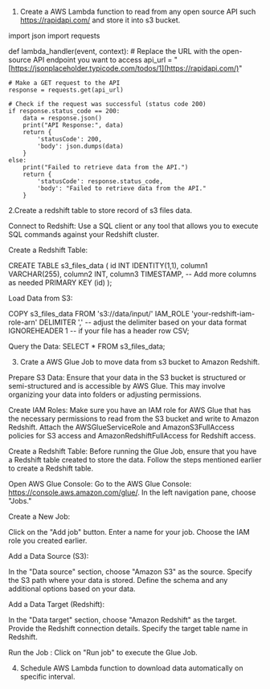 1. Create a AWS Lambda function to read from any open source API such https://rapidapi.com/ and store it into s3 bucket.

import json
import requests

def lambda_handler(event, context):
    # Replace the URL with the open-source API endpoint you want to access
    api_url = "[https://jsonplaceholder.typicode.com/todos/1](https://rapidapi.com/)"
    
    # Make a GET request to the API
    response = requests.get(api_url)
    
    # Check if the request was successful (status code 200)
    if response.status_code == 200:
        data = response.json()
        print("API Response:", data)
        return {
            'statusCode': 200,
            'body': json.dumps(data)
        }
    else:
        print("Failed to retrieve data from the API.")
        return {
            'statusCode': response.status_code,
            'body': "Failed to retrieve data from the API."
        }

2.Create a redshift table to store record of s3 files data.

Connect to Redshift: Use a SQL client or any tool that allows you to execute SQL commands against your Redshift cluster.

Create a Redshift Table: 

CREATE TABLE s3_files_data (
    id INT IDENTITY(1,1),
    column1 VARCHAR(255),
    column2 INT,
    column3 TIMESTAMP,
    -- Add more columns as needed
    PRIMARY KEY (id)
);

Load Data from S3: 

COPY s3_files_data
FROM 's3://data/input/'
IAM_ROLE 'your-redshift-iam-role-arn'
DELIMITER ',' -- adjust the delimiter based on your data format
IGNOREHEADER 1 -- if your file has a header row
CSV;

Query the Data: SELECT * FROM s3_files_data;


3. Crate a AWS Glue Job to move data from s3 bucket to  Amazon Redshift.

Prepare S3 Data: Ensure that your data in the S3 bucket is structured or semi-structured and is accessible by AWS Glue. This may involve organizing your data into folders or adjusting permissions.

Create IAM Roles:
Make sure you have an IAM role for AWS Glue that has the necessary permissions to read from the S3 bucket and write to Amazon Redshift. Attach the AWSGlueServiceRole and AmazonS3FullAccess policies for S3 access and AmazonRedshiftFullAccess for Redshift access.

Create a Redshift Table:
Before running the Glue Job, ensure that you have a Redshift table created to store the data. Follow the steps mentioned earlier to create a Redshift table.

Open AWS Glue Console:
Go to the AWS Glue Console: https://console.aws.amazon.com/glue/.
In the left navigation pane, choose "Jobs."

Create a New Job:

Click on the "Add job" button.
Enter a name for your job.
Choose the IAM role you created earlier.


Add a Data Source (S3):

In the "Data source" section, choose "Amazon S3" as the source.
Specify the S3 path where your data is stored.
Define the schema and any additional options based on your data.


Add a Data Target (Redshift):

In the "Data target" section, choose "Amazon Redshift" as the target.
Provide the Redshift connection details.
Specify the target table name in Redshift.

Run the Job : Click on "Run job" to execute the Glue Job.


4. Schedule AWS Lambda function to download data automatically on specific interval.


















   

